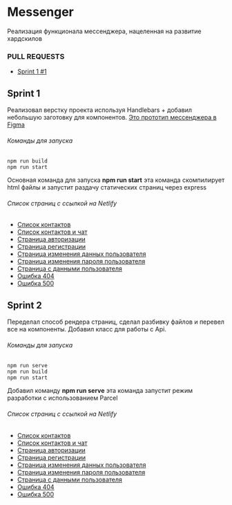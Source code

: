 # Messenger
Реализация функционала мессенджера, нацеленная на развитие хардскилов

### PULL REQUESTS
- [Sprint 1 #1](https://github.com/MK-176/middle.messenger.praktikum.yandex/pull/1)

## Sprint 1
Реализовал верстку проекта используя Handlebars + добавил небольшую заготовку для компонентов.
[Это прототип мессенджера в Figma](https://www.figma.com/file/HBucROmcriLA8AMnyJnmvI/Messenger?node-id=0%3A1)

###### Команды для запуска
```
npm run build
npm run start
```
Основная команда для запуска **npm run start** эта команда скомпилирует html файлы и запустит раздачу статических страниц через express

###### Список страниц с ссылкой на Netlify
- [Список контактов](https://cocky-shannon-993c10.netlify.app/index.html)
- [Список контактов и чат](https://cocky-shannon-993c10.netlify.app/chat.html)
- [Страница авторизации](https://cocky-shannon-993c10.netlify.app/auth.html)
- [Страница регистрации](https://cocky-shannon-993c10.netlify.app/register.html)
- [Страница изменения данных пользователя](https://cocky-shannon-993c10.netlify.app/change-data.html)
- [Страница изменения пароля пользователя](https://cocky-shannon-993c10.netlify.app/change-password.html)
- [Страница с данными пользователя](https://cocky-shannon-993c10.netlify.app/profile.html)
- [Ошибка 404](https://cocky-shannon-993c10.netlify.app/404.html)
- [Ошибка 500](https://cocky-shannon-993c10.netlify.app/500.html)


## Sprint 2
Переделал способ рендера страниц, сделал разбивку файлов и перевел все на компоненты. Добавил класс для работы с Api.

###### Команды для запуска
```
npm run serve
npm run build
npm run start
```
Добавил команду **npm run serve** эта команда запустит режим разработки с использованием Parcel

###### Список страниц с ссылкой на Netlify
- [Список контактов](https://6221d7257aff940007203567--cocky-shannon-993c10.netlify.app/index.html)
- [Список контактов и чат](https://6221d7257aff940007203567--cocky-shannon-993c10.netlify.app/chat-page.html)
- [Страница авторизации](https://6221d7257aff940007203567--cocky-shannon-993c10.netlify.app/auth-page.html)
- [Страница регистрации](https://6221d7257aff940007203567--cocky-shannon-993c10.netlify.app/register-page.html)
- [Страница изменения данных пользователя](https://6221d7257aff940007203567--cocky-shannon-993c10.netlify.app/change-data-page.html)
- [Страница изменения пароля пользователя](https://6221d7257aff940007203567--cocky-shannon-993c10.netlify.app/change-password-page.html)
- [Страница с данными пользователя](https://6221d7257aff940007203567--cocky-shannon-993c10.netlify.app/profile-page.html)
- [Ошибка 404](https://6221d7257aff940007203567--cocky-shannon-993c10.netlify.app/404-page.html)
- [Ошибка 500](https://6221d7257aff940007203567--cocky-shannon-993c10.netlify.app/500-page.html)
